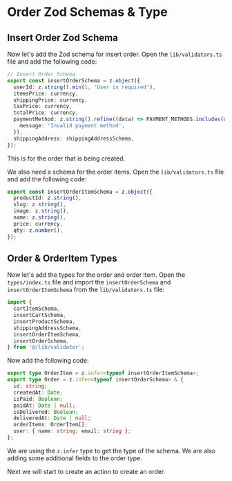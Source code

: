 # Order Zod Schemas & Type

## Insert Order Zod Schema

Now let's add the Zod schema for insert order. Open the `lib/validators.ts` file and add the following code:

```typescript
// Insert Order Schema
export const insertOrderSchema = z.object({
  userId: z.string().min(1, 'User is required'),
  itemsPrice: currency,
  shippingPrice: currency,
  taxPrice: currency,
  totalPrice: currency,
  paymentMethod: z.string().refine((data) => PAYMENT_METHODS.includes(data), {
    message: 'Invalid payment method',
  }),
  shippingAddress: shippingAddressSchema,
});
```

This is for the order that is being created.

We also need a schema for the order items. Open the `lib/validators.ts` file and add the following code:

```typescript
export const insertOrderItemSchema = z.object({
  productId: z.string(),
  slug: z.string(),
  image: z.string(),
  name: z.string(),
  price: currency,
  qty: z.number(),
});
```

## Order & OrderItem Types

Now let's add the types for the order and order item. Open the `types/index.ts` file and import the `insertOrderSchema` and `insertOrderItemSchema` from the `lib/validators.ts` file:

```typescript
import {
  cartItemSchema,
  insertCartSchema,
  insertProductSchema,
  shippingAddressSchema,
  insertOrderItemSchema,
  insertOrderSchema,
} from '@/lib/validator';
```

Now add the following code:

```typescript
export type OrderItem = z.infer<typeof insertOrderItemSchema>;
export type Order = z.infer<typeof insertOrderSchema> & {
  id: string;
  createdAt: Date;
  isPaid: Boolean;
  paidAt: Date | null;
  isDelivered: Boolean;
  deliveredAt: Date | null;
  orderItems: OrderItem[];
  user: { name: string; email: string };
};
```

We are using the `z.infer` type to get the type of the schema. We are also adding some additional fields to the order type.

Next we will start to create an action to create an order.
